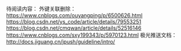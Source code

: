 待阅读内容：
外键关联删除：
https://www.cnblogs.com/ouyangping/p/6500626.html
https://blog.csdn.net/ys_code/article/details/79553251
https://blog.csdn.net/cmqwan/article/details/52516146
https://www.cnblogs.com/sxy199343/p/5970123.html
极光推送文档：
http://docs.jiguang.cn/jpush/guideline/intro/